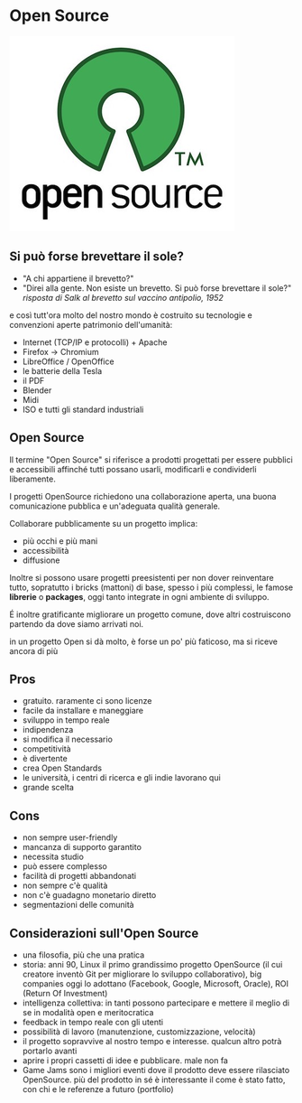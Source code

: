 # Open Source
![logo_opensource](img/logo_opensource.jpg)

## Si può forse brevettare il sole?
-  "A chi appartiene il brevetto?"
- "Direi alla gente. Non esiste un brevetto. Si può forse brevettare il sole?"
*risposta di Salk al brevetto sul vaccino antipolio, 1952*

e così tutt'ora molto del nostro mondo è costruito su tecnologie e convenzioni aperte patrimonio dell'umanità:
- Internet (TCP/IP e protocolli) + Apache
- Firefox -> Chromium
- LibreOffice / OpenOffice
- le batterie della Tesla
- il PDF
- Blender
- Midi
- ISO e tutti gli standard industriali

## Open Source

Il termine "Open Source" si riferisce a prodotti progettati per essere pubblici e accessibili affinché tutti possano usarli, modificarli e condividerli liberamente.

I progetti OpenSource richiedono una collaborazione aperta, una buona comunicazione pubblica e un'adeguata qualità generale.

Collaborare pubblicamente su un progetto implica:
- più occhi e più mani
- accessibilità
- diffusione

Inoltre si possono usare progetti preesistenti per non dover reinventare tutto, sopratutto i bricks (mattoni) di base, spesso i più complessi, le famose **librerie** o **packages**, oggi tanto integrate in ogni ambiente di sviluppo.

É inoltre gratificante migliorare un progetto comune, dove altri costruiscono partendo da dove siamo arrivati noi.

in un progetto Open si dà molto, è forse un po' più faticoso, ma si riceve ancora di più

## Pros
- gratuito. raramente ci sono licenze
- facile da installare e maneggiare
- sviluppo in tempo reale
- indipendenza
- si modifica il necessario
- competitività
- è divertente
- crea Open Standards
- le università, i centri di ricerca e gli indie lavorano qui
- grande scelta

## Cons
- non sempre user-friendly
- mancanza di supporto garantito
- necessita studio
- può essere complesso
- facilità di progetti abbandonati
- non sempre c'è qualità
- non c'è guadagno monetario diretto
- segmentazioni delle comunità

## Considerazioni sull'Open Source
- una filosofia, più che una pratica
- storia: anni 90, Linux il primo grandissimo progetto OpenSource (il cui creatore inventò Git per migliorare lo sviluppo collaborativo), big companies oggi lo adottano (Facebook, Google, Microsoft, Oracle), ROI (Return Of Investment)
- intelligenza collettiva: in tanti possono partecipare e mettere il meglio di se in modalità open e meritocratica
- feedback in tempo reale con gli utenti
- possibilità di lavoro (manutenzione, customizzazione, velocità)
- il progetto sopravvive al nostro tempo e interesse. qualcun altro potrà portarlo avanti
- aprire i propri cassetti di idee e pubblicare. male non fa
- Game Jams sono i migliori eventi dove il prodotto deve essere rilasciato OpenSource. più del prodotto in sé è interessante il come è stato fatto, con chi e le referenze a futuro (portfolio)

